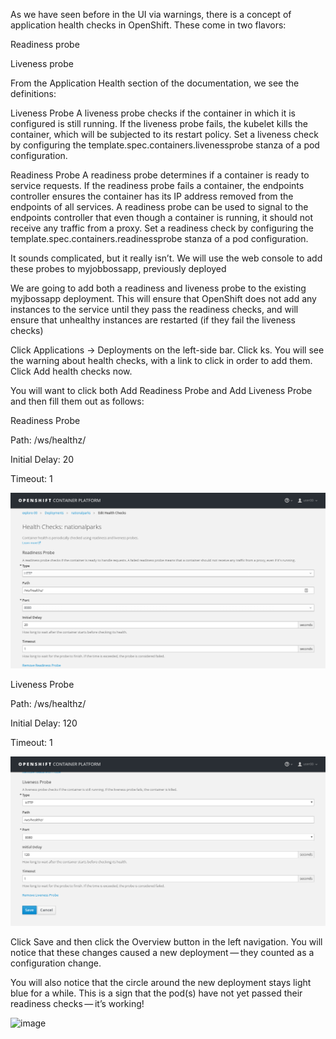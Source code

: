 As we have seen before in the UI via warnings, there is a concept of application health checks in OpenShift. These come in two flavors:

Readiness probe

Liveness probe

From the Application Health section of the documentation, we see the definitions:

Liveness Probe
A liveness probe checks if the container in which it is configured is still running. If the liveness probe fails, the kubelet kills the container, which will be subjected to its restart policy. Set a liveness check by configuring the template.spec.containers.livenessprobe stanza of a pod configuration.

Readiness Probe
A readiness probe determines if a container is ready to service requests. If the readiness probe fails a container, the endpoints controller ensures the container has its IP address removed from the endpoints of all services. A readiness probe can be used to signal to the endpoints controller that even though a container is running, it should not receive any traffic from a proxy. Set a readiness check by configuring the template.spec.containers.readinessprobe stanza of a pod configuration.

It sounds complicated, but it really isn’t. We will use the web console to add these probes to myjobbossapp, previously deployed

We are going to add both a readiness and liveness probe to the existing myjbossapp deployment. This will ensure that OpenShift does not add any instances to the service until they pass the readiness checks, and will ensure that unhealthy instances are restarted (if they fail the liveness checks)

 Click Applications → Deployments on the left-side bar. Click ks. You will see the warning about health checks, with a link to click in order to add them. Click Add health checks now.

 You will want to click both Add Readiness Probe and Add Liveness Probe and then fill them out as follows:

 Readiness Probe

 Path: /ws/healthz/

 Initial Delay: 20

 Timeout: 1

 ![image](images/pipeline-readiness.png)

 Liveness Probe

 Path: /ws/healthz/

 Initial Delay: 120

 Timeout: 1

 ![image](images/pipeline-liveness.png)

 Click Save and then click the Overview button in the left navigation. You will notice that these changes caused a new deployment — they counted as a configuration change.

You will also notice that the circle around the new deployment stays light blue for a while. This is a sign that the pod(s) have not yet passed their readiness checks — it’s working!

 ![image](images/apphealt-status.png)
